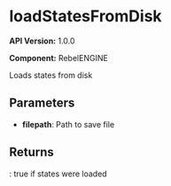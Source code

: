 # loadStatesFromDisk

**API Version:** 1.0.0

**Component:** RebelENGINE

Loads states from disk

## Parameters

- **filepath**: Path to save file

## Returns

: true if states were loaded


